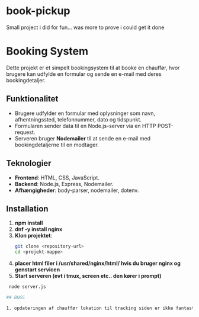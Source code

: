 # book-pickup
Small project i did for fun... was more to prove i could get it done


# Booking System 

Dette projekt er et simpelt bookingsystem til at booke en chauffør, hvor brugere kan udfylde en formular og sende en e-mail med deres bookingdetaljer.

## Funktionalitet

- Brugere udfylder en formular med oplysninger som navn, afhentningssted, telefonnummer, dato og tidspunkt.
- Formularen sender data til en Node.js-server via en HTTP POST-request.
- Serveren bruger **Nodemailer** til at sende en e-mail med bookingdetaljerne til en modtager.

## Teknologier

- **Frontend**: HTML, CSS, JavaScript.
- **Backend**: Node.js, Express, Nodemailer.
- **Afhængigheder**: body-parser, nodemailer, dotenv.

## Installation

1. **npm install**
2. **dnf -y install nginx**
3. **Klon projektet**:
   ```bash
   git clone <repository-url>
   cd <projekt-mappe>
4. **placer html filer i /usr/shared/nginx/html/ hvis du bruger nginx og genstart servicen**
5. **Start serveren (evt i tmux, screen etc.. den kører i prompt)**
  ```bash
   node server.js

## BUGS

1. opdateringen af chauffør lokation til tracking siden er ikke fantastisk pålidelig... hvis overhovedet...
